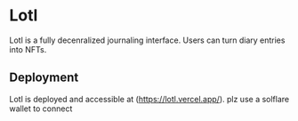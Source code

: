 # Lotl

Lotl is a fully decenralized journaling interface. Users can turn diary entries into NFTs. 

## Deployment

Lotl is deployed and accessible at (https://lotl.vercel.app/).
plz use a solflare wallet to connect 
